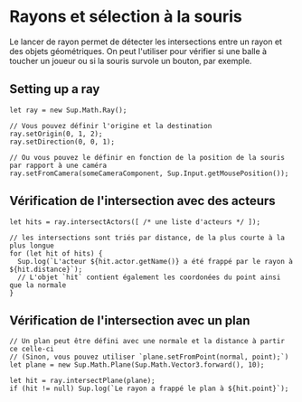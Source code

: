 # Rayons et sélection à la souris

Le lancer de rayon permet de détecter les intersections entre un rayon et des objets géométriques.
On peut l'utiliser pour vérifier si une balle à toucher un joueur ou si la souris survole un bouton, par exemple.

## Setting up a ray

```
let ray = new Sup.Math.Ray();

// Vous pouvez définir l'origine et la destination
ray.setOrigin(0, 1, 2);
ray.setDirection(0, 0, 1);

// Ou vous pouvez le définir en fonction de la position de la souris par rapport à une caméra
ray.setFromCamera(someCameraComponent, Sup.Input.getMousePosition());
```

## Vérification de l'intersection avec des acteurs

```
let hits = ray.intersectActors([ /* une liste d'acteurs */ ]);

// les intersections sont triés par distance, de la plus courte à la plus longue
for (let hit of hits) {
  Sup.log(`L'acteur ${hit.actor.getName()} a été frappé par le rayon à ${hit.distance}`);
  // L'objet `hit` contient également les coordonées du point ainsi que la normale
}
```
## Vérification de l'intersection avec un plan

```
// Un plan peut être défini avec une normale et la distance à partir ce celle-ci
// (Sinon, vous pouvez utiliser `plane.setFromPoint(normal, point);`)
let plane = new Sup.Math.Plane(Sup.Math.Vector3.forward(), 10);

let hit = ray.intersectPlane(plane);
if (hit != null) Sup.log(`Le rayon a frappé le plan à ${hit.point}`);
```
